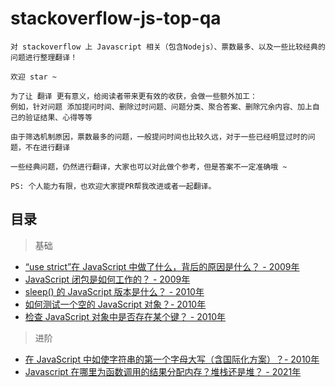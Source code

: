# stackoverflow-js-top-qa

    对 stackoverflow 上 Javascript 相关（包含Nodejs）、票数最多、以及一些比较经典的问题进行整理翻译！
    
    欢迎 star ~
    
    为了让 翻译 更有意义，给阅读者带来更有效的收获，会做一些额外加工：
    例如，针对问题 添加提问时间、删除过时问题、问题分类、聚合答案、删除冗余内容、加上自己的验证结果、心得等等

    由于筛选机制原因，票数最多的问题，一般提问时间也比较久远，对于一些已经明显过时的问题，不在进行翻译
    
    一些经典问题，仍然进行翻译，大家也可以对此做个参考，但是答案不一定准确哦 ~

    PS: 个人能力有限，也欢迎大家提PR帮我改进或者一起翻译。

## 目录

> 基础

- [“use strict”在 JavaScript 中做了什么，背后的原因是什么？ - 2009年](https://github.com/buynao/stackoverflow-js-top-qa/blob/main/contents/basic/use_strict.md)
- [JavaScript 闭包是如何工作的？ - 2009年](https://github.com/buynao/stackoverflow-js-top-qa/blob/main/contents/basic/closures.md)
- [sleep() 的 JavaScript 版本是什么？ - 2010年](https://github.com/buynao/stackoverflow-js-top-qa/blob/main/contents/basic/sleep.md)
- [如何测试一个空的 JavaScript 对象？- 2010年](https://github.com/buynao/stackoverflow-js-top-qa/blob/main/contents/basic/emptyObject.md)
- [检查 JavaScript 对象中是否存在某个键？ - 2010年](https://github.com/buynao/stackoverflow-js-top-qa/blob/main/contents/basic/testKeyInBbject.md)
> 进阶

- [在 JavaScript 中如使字符串的第一个字母大写（含国际化方案）？- 2010年](https://github.com/buynao/stackoverflow-js-top-qa/blob/main/contents/advanced/firstStrToUppercase.md)
- [Javascript 在哪里为函数调用的结果分配内存？堆栈还是堆？ - 2021年](https://github.com/buynao/stackoverflow-js-top-qa/blob/main/contents/advanced/heapAndStack.md)
